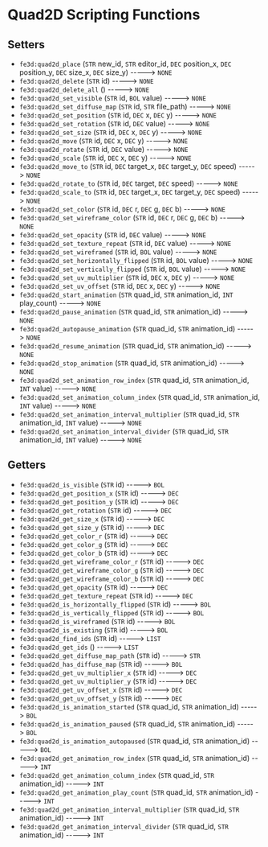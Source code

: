 # Quad2D Scripting Functions

## Setters

- `fe3d:quad2d_place` (`STR` new_id, `STR` editor_id, `DEC` position_x, `DEC` position_y, `DEC` size_x, `DEC` size_y) -----> `NONE`
- `fe3d:quad2d_delete` (`STR` id) -----> `NONE`
- `fe3d:quad2d_delete_all` () -----> `NONE`
- `fe3d:quad2d_set_visible` (`STR` id, `BOL` value) -----> `NONE`
- `fe3d:quad2d_set_diffuse_map` (`STR` id, `STR` file_path) -----> `NONE`
- `fe3d:quad2d_set_position` (`STR` id, `DEC` x, `DEC` y) -----> `NONE`
- `fe3d:quad2d_set_rotation` (`STR` id, `DEC` value) -----> `NONE`
- `fe3d:quad2d_set_size` (`STR` id, `DEC` x, `DEC` y) -----> `NONE`
- `fe3d:quad2d_move` (`STR` id, `DEC` x, `DEC` y) -----> `NONE`
- `fe3d:quad2d_rotate` (`STR` id, `DEC` value) -----> `NONE`
- `fe3d:quad2d_scale` (`STR` id, `DEC` x, `DEC` y) -----> `NONE`
- `fe3d:quad2d_move_to` (`STR` id, `DEC` target_x, `DEC` target_y, `DEC` speed) -----> `NONE`
- `fe3d:quad2d_rotate_to` (`STR` id, `DEC` target, `DEC` speed) -----> `NONE`
- `fe3d:quad2d_scale_to` (`STR` id, `DEC` target_x, `DEC` target_y, `DEC` speed) -----> `NONE`
- `fe3d:quad2d_set_color` (`STR` id, `DEC` r, `DEC` g, `DEC` b) -----> `NONE`
- `fe3d:quad2d_set_wireframe_color` (`STR` id, `DEC` r, `DEC` g, `DEC` b) -----> `NONE`
- `fe3d:quad2d_set_opacity` (`STR` id, `DEC` value) -----> `NONE`
- `fe3d:quad2d_set_texture_repeat` (`STR` id, `DEC` value) -----> `NONE`
- `fe3d:quad2d_set_wireframed` (`STR` id, `BOL` value) -----> `NONE`
- `fe3d:quad2d_set_horizontally_flipped` (`STR` id, `BOL` value) -----> `NONE`
- `fe3d:quad2d_set_vertically_flipped` (`STR` id, `BOL` value) -----> `NONE`
- `fe3d:quad2d_set_uv_multiplier` (`STR` id, `DEC` x, `DEC` y) -----> `NONE`
- `fe3d:quad2d_set_uv_offset` (`STR` id, `DEC` x, `DEC` y) -----> `NONE`
- `fe3d:quad2d_start_animation` (`STR` quad_id, `STR` animation_id, `INT` play_count) -----> `NONE`
- `fe3d:quad2d_pause_animation` (`STR` quad_id, `STR` animation_id) -----> `NONE`
- `fe3d:quad2d_autopause_animation` (`STR` quad_id, `STR` animation_id) -----> `NONE`
- `fe3d:quad2d_resume_animation` (`STR` quad_id, `STR` animation_id) -----> `NONE`
- `fe3d:quad2d_stop_animation` (`STR` quad_id, `STR` animation_id) -----> `NONE`
- `fe3d:quad2d_set_animation_row_index` (`STR` quad_id, `STR` animation_id, `INT` value) -----> `NONE`
- `fe3d:quad2d_set_animation_column_index` (`STR` quad_id, `STR` animation_id, `INT` value) -----> `NONE`
- `fe3d:quad2d_set_animation_interval_multiplier` (`STR` quad_id, `STR` animation_id, `INT` value) -----> `NONE`
- `fe3d:quad2d_set_animation_interval_divider` (`STR` quad_id, `STR` animation_id, `INT` value) -----> `NONE`

## Getters

- `fe3d:quad2d_is_visible` (`STR` id) -----> `BOL`
- `fe3d:quad2d_get_position_x` (`STR` id) -----> `DEC`
- `fe3d:quad2d_get_position_y` (`STR` id) -----> `DEC`
- `fe3d:quad2d_get_rotation` (`STR` id) -----> `DEC`
- `fe3d:quad2d_get_size_x` (`STR` id) -----> `DEC`
- `fe3d:quad2d_get_size_y` (`STR` id) -----> `DEC`
- `fe3d:quad2d_get_color_r` (`STR` id) -----> `DEC`
- `fe3d:quad2d_get_color_g` (`STR` id) -----> `DEC`
- `fe3d:quad2d_get_color_b` (`STR` id) -----> `DEC`
- `fe3d:quad2d_get_wireframe_color_r` (`STR` id) -----> `DEC`
- `fe3d:quad2d_get_wireframe_color_g` (`STR` id) -----> `DEC`
- `fe3d:quad2d_get_wireframe_color_b` (`STR` id) -----> `DEC`
- `fe3d:quad2d_get_opacity` (`STR` id) -----> `DEC`
- `fe3d:quad2d_get_texture_repeat` (`STR` id) -----> `DEC`
- `fe3d:quad2d_is_horizontally_flipped` (`STR` id) -----> `BOL`
- `fe3d:quad2d_is_vertically_flipped` (`STR` id) -----> `BOL`
- `fe3d:quad2d_is_wireframed` (`STR` id) -----> `BOL`
- `fe3d:quad2d_is_existing` (`STR` id) -----> `BOL`
- `fe3d:quad2d_find_ids` (`STR` id) -----> `LIST`
- `fe3d:quad2d_get_ids` () -----> `LIST`
- `fe3d:quad2d_get_diffuse_map_path` (`STR` id) -----> `STR`
- `fe3d:quad2d_has_diffuse_map` (`STR` id) -----> `BOL`
- `fe3d:quad2d_get_uv_multiplier_x` (`STR` id) -----> `DEC`
- `fe3d:quad2d_get_uv_multiplier_y` (`STR` id) -----> `DEC`
- `fe3d:quad2d_get_uv_offset_x` (`STR` id) -----> `DEC`
- `fe3d:quad2d_get_uv_offset_y` (`STR` id) -----> `DEC`
- `fe3d:quad2d_is_animation_started` (`STR` quad_id, `STR` animation_id) -----> `BOL`
- `fe3d:quad2d_is_animation_paused` (`STR` quad_id, `STR` animation_id) -----> `BOL`
- `fe3d:quad2d_is_animation_autopaused` (`STR` quad_id, `STR` animation_id) -----> `BOL`
- `fe3d:quad2d_get_animation_row_index` (`STR` quad_id, `STR` animation_id) -----> `INT`
- `fe3d:quad2d_get_animation_column_index` (`STR` quad_id, `STR` animation_id) -----> `INT`
- `fe3d:quad2d_get_animation_play_count` (`STR` quad_id, `STR` animation_id) -----> `INT`
- `fe3d:quad2d_get_animation_interval_multiplier` (`STR` quad_id, `STR` animation_id) -----> `INT`
- `fe3d:quad2d_get_animation_interval_divider` (`STR` quad_id, `STR` animation_id) -----> `INT`
